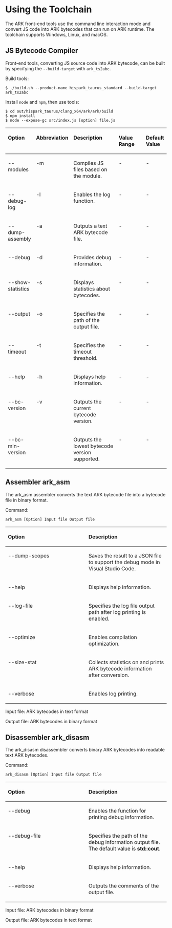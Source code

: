 # Using the Toolchain<a name="EN-US_TOPIC_0000001128256014"></a>

The ARK front-end tools use the command line interaction mode and convert JS code into ARK bytecodes that can run on ARK runtime. The toolchain supports Windows, Linux, and macOS.

## JS Bytecode Compiler

Front-end tools, converting JS source code into ARK bytecode, can be built by specifying the `--build-target` with `ark_ts2abc`.

Build tools:

```
$ ./build.sh --product-name hispark_taurus_standard --build-target ark_ts2abc
```

Install `node` and `npm`, then use tools:

```
$ cd out/hispark_taurus/clang_x64/ark/ark/build
$ npm install
$ node --expose-gc src/index.js [option] file.js
```

<a name="table18706114344420"></a>
<table><thead align="left"><tr id="row19706343164411"><th class="cellrowborder" valign="top" width="15.29152915291529%" id="mcps1.1.6.1.1"><p id="p1970694310447"><a name="p1970694310447"></a><a name="p1970694310447"></a>Option</p>
</th>
<th class="cellrowborder" valign="top" width="6.830683068306829%" id="mcps1.1.6.1.2"><p id="p9548142314456"><a name="p9548142314456"></a><a name="p9548142314456"></a>Abbreviation</p>
</th>
<th class="cellrowborder" valign="top" width="44.34443444344434%" id="mcps1.1.6.1.3"><p id="p170614318449"><a name="p170614318449"></a><a name="p170614318449"></a>Description</p>
</th>
<th class="cellrowborder" valign="top" width="26.01260126012601%" id="mcps1.1.6.1.4"><p id="p1841257144811"><a name="p1841257144811"></a><a name="p1841257144811"></a>Value Range</p>
</th>
<th class="cellrowborder" valign="top" width="7.520752075207521%" id="mcps1.1.6.1.5"><p id="p15894191313495"><a name="p15894191313495"></a><a name="p15894191313495"></a>Default Value</p>
</th>
</tr>
</thead>
<tbody><tr id="row770684312444"><td class="cellrowborder" valign="top" width="15.29152915291529%" headers="mcps1.1.6.1.1 "><p id="p0706154312447"><a name="p0706154312447"></a><a name="p0706154312447"></a>--modules</p>
</td>
<td class="cellrowborder" valign="top" width="6.830683068306829%" headers="mcps1.1.6.1.2 "><p id="p1654810236457"><a name="p1654810236457"></a><a name="p1654810236457"></a>-m</p>
</td>
<td class="cellrowborder" valign="top" width="44.34443444344434%" headers="mcps1.1.6.1.3 "><p id="p12451427144913"><a name="p12451427144913"></a><a name="p12451427144913"></a>Compiles JS files based on the module.</p>
</td>
<td class="cellrowborder" valign="top" width="26.01260126012601%" headers="mcps1.1.6.1.4 "><p id="p6415710488"><a name="p6415710488"></a><a name="p6415710488"></a>-</p>
</td>
<td class="cellrowborder" valign="top" width="7.520752075207521%" headers="mcps1.1.6.1.5 "><p id="p389411314490"><a name="p389411314490"></a><a name="p389411314490"></a>-</p>
</td>
</tr>
<tr id="row8707114315446"><td class="cellrowborder" valign="top" width="15.29152915291529%" headers="mcps1.1.6.1.1 "><p id="p7707134344416"><a name="p7707134344416"></a><a name="p7707134344416"></a>--debug-log</p>
</td>
<td class="cellrowborder" valign="top" width="6.830683068306829%" headers="mcps1.1.6.1.2 "><p id="p15481123194512"><a name="p15481123194512"></a><a name="p15481123194512"></a>-l</p>
</td>
<td class="cellrowborder" valign="top" width="44.34443444344434%" headers="mcps1.1.6.1.3 "><p id="p1988112617501"><a name="p1988112617501"></a><a name="p1988112617501"></a>Enables the log function.</p>
</td>
<td class="cellrowborder" valign="top" width="26.01260126012601%" headers="mcps1.1.6.1.4 "><p id="p34135724819"><a name="p34135724819"></a><a name="p34135724819"></a>-</p>
</td>
<td class="cellrowborder" valign="top" width="7.520752075207521%" headers="mcps1.1.6.1.5 "><p id="p16894813204919"><a name="p16894813204919"></a><a name="p16894813204919"></a>-</p>
</td>
</tr>
<tr id="row1770734394411"><td class="cellrowborder" valign="top" width="15.29152915291529%" headers="mcps1.1.6.1.1 "><p id="p11549171604510"><a name="p11549171604510"></a><a name="p11549171604510"></a>--dump-assembly</p>
</td>
<td class="cellrowborder" valign="top" width="6.830683068306829%" headers="mcps1.1.6.1.2 "><p id="p1654815237456"><a name="p1654815237456"></a><a name="p1654815237456"></a>-a</p>
</td>
<td class="cellrowborder" valign="top" width="44.34443444344434%" headers="mcps1.1.6.1.3 "><p id="p1024452794916"><a name="p1024452794916"></a><a name="p1024452794916"></a>Outputs a text ARK bytecode file.</p>
</td>
<td class="cellrowborder" valign="top" width="26.01260126012601%" headers="mcps1.1.6.1.4 "><p id="p184145774817"><a name="p184145774817"></a><a name="p184145774817"></a>-</p>
</td>
<td class="cellrowborder" valign="top" width="7.520752075207521%" headers="mcps1.1.6.1.5 "><p id="p20894101319494"><a name="p20894101319494"></a><a name="p20894101319494"></a>-</p>
</td>
</tr>
<tr id="row17707643124417"><td class="cellrowborder" valign="top" width="15.29152915291529%" headers="mcps1.1.6.1.1 "><p id="p1270714432449"><a name="p1270714432449"></a><a name="p1270714432449"></a>--debug</p>
</td>
<td class="cellrowborder" valign="top" width="6.830683068306829%" headers="mcps1.1.6.1.2 "><p id="p1548172334510"><a name="p1548172334510"></a><a name="p1548172334510"></a>-d</p>
</td>
<td class="cellrowborder" valign="top" width="44.34443444344434%" headers="mcps1.1.6.1.3 "><p id="p32437275490"><a name="p32437275490"></a><a name="p32437275490"></a>Provides debug information.</p>
</td>
<td class="cellrowborder" valign="top" width="26.01260126012601%" headers="mcps1.1.6.1.4 "><p id="p134185718488"><a name="p134185718488"></a><a name="p134185718488"></a>-</p>
</td>
<td class="cellrowborder" valign="top" width="7.520752075207521%" headers="mcps1.1.6.1.5 "><p id="p5894613104916"><a name="p5894613104916"></a><a name="p5894613104916"></a>-</p>
</td>
</tr>
<tr id="row14707184314419"><td class="cellrowborder" valign="top" width="15.29152915291529%" headers="mcps1.1.6.1.1 "><p id="p5707194311449"><a name="p5707194311449"></a><a name="p5707194311449"></a>--show-statistics</p>
</td>
<td class="cellrowborder" valign="top" width="6.830683068306829%" headers="mcps1.1.6.1.2 "><p id="p1954872319456"><a name="p1954872319456"></a><a name="p1954872319456"></a>-s</p>
</td>
<td class="cellrowborder" valign="top" width="44.34443444344434%" headers="mcps1.1.6.1.3 "><p id="p16224102744913"><a name="p16224102744913"></a><a name="p16224102744913"></a>Displays statistics about bytecodes.</p>
</td>
<td class="cellrowborder" valign="top" width="26.01260126012601%" headers="mcps1.1.6.1.4 "><p id="p154195704813"><a name="p154195704813"></a><a name="p154195704813"></a>-</p>
</td>
<td class="cellrowborder" valign="top" width="7.520752075207521%" headers="mcps1.1.6.1.5 "><p id="p19894131304917"><a name="p19894131304917"></a><a name="p19894131304917"></a>-</p>
</td>
</tr>
<tr id="row768813216460"><td class="cellrowborder" valign="top" width="15.29152915291529%" headers="mcps1.1.6.1.1 "><p id="p20688113244612"><a name="p20688113244612"></a><a name="p20688113244612"></a>--output</p>
</td>
<td class="cellrowborder" valign="top" width="6.830683068306829%" headers="mcps1.1.6.1.2 "><p id="p1468863218469"><a name="p1468863218469"></a><a name="p1468863218469"></a>-o</p>
</td>
<td class="cellrowborder" valign="top" width="44.34443444344434%" headers="mcps1.1.6.1.3 "><p id="p1468814324461"><a name="p1468814324461"></a><a name="p1468814324461"></a>Specifies the path of the output file.</p>
</td>
<td class="cellrowborder" valign="top" width="26.01260126012601%" headers="mcps1.1.6.1.4 "><p id="p12624825135117"><a name="p12624825135117"></a><a name="p12624825135117"></a>-</p>
</td>
<td class="cellrowborder" valign="top" width="7.520752075207521%" headers="mcps1.1.6.1.5 "><p id="p1989431344920"><a name="p1989431344920"></a><a name="p1989431344920"></a>-</p>
</td>
</tr>
<tr id="row6445636154611"><td class="cellrowborder" valign="top" width="15.29152915291529%" headers="mcps1.1.6.1.1 "><p id="p64451436124618"><a name="p64451436124618"></a><a name="p64451436124618"></a>--timeout</p>
</td>
<td class="cellrowborder" valign="top" width="6.830683068306829%" headers="mcps1.1.6.1.2 "><p id="p1445113611468"><a name="p1445113611468"></a><a name="p1445113611468"></a>-t</p>
</td>
<td class="cellrowborder" valign="top" width="44.34443444344434%" headers="mcps1.1.6.1.3 "><p id="p1044510362466"><a name="p1044510362466"></a><a name="p1044510362466"></a>Specifies the timeout threshold.</p>
</td>
<td class="cellrowborder" valign="top" width="26.01260126012601%" headers="mcps1.1.6.1.4 "><p id="p745572486"><a name="p745572486"></a><a name="p745572486"></a>-</p>
</td>
<td class="cellrowborder" valign="top" width="7.520752075207521%" headers="mcps1.1.6.1.5 "><p id="p7894111310494"><a name="p7894111310494"></a><a name="p7894111310494"></a>-</p>
</td>
</tr>
<tr id="row1978841614720"><td class="cellrowborder" valign="top" width="15.29152915291529%" headers="mcps1.1.6.1.1 "><p id="p0788141614716"><a name="p0788141614716"></a><a name="p0788141614716"></a>--help</p>
</td>
<td class="cellrowborder" valign="top" width="6.830683068306829%" headers="mcps1.1.6.1.2 "><p id="p207884169473"><a name="p207884169473"></a><a name="p207884169473"></a>-h</p>
</td>
<td class="cellrowborder" valign="top" width="44.34443444344434%" headers="mcps1.1.6.1.3 "><p id="p178821634716"><a name="p178821634716"></a><a name="p178821634716"></a>Displays help information.</p>
</td>
<td class="cellrowborder" valign="top" width="26.01260126012601%" headers="mcps1.1.6.1.4 "><p id="p1341757114819"><a name="p1341757114819"></a><a name="p1341757114819"></a>-</p>
</td>
<td class="cellrowborder" valign="top" width="7.520752075207521%" headers="mcps1.1.6.1.5 "><p id="p208946134499"><a name="p208946134499"></a><a name="p208946134499"></a>-</p>
</td>
</tr>
<tr id="row14354103234714"><td class="cellrowborder" valign="top" width="15.29152915291529%" headers="mcps1.1.6.1.1 "><p id="p1235410329479"><a name="p1235410329479"></a><a name="p1235410329479"></a>--bc-version</p>
</td>
<td class="cellrowborder" valign="top" width="6.830683068306829%" headers="mcps1.1.6.1.2 "><p id="p63541832124712"><a name="p63541832124712"></a><a name="p63541832124712"></a>-v</p>
</td>
<td class="cellrowborder" valign="top" width="44.34443444344434%" headers="mcps1.1.6.1.3 "><p id="p14354832134715"><a name="p14354832134715"></a><a name="p14354832134715"></a>Outputs the current bytecode version.</p>
</td>
<td class="cellrowborder" valign="top" width="26.01260126012601%" headers="mcps1.1.6.1.4 "><p id="p16410577487"><a name="p16410577487"></a><a name="p16410577487"></a>-</p>
</td>
<td class="cellrowborder" valign="top" width="7.520752075207521%" headers="mcps1.1.6.1.5 "><p id="p14894201364911"><a name="p14894201364911"></a><a name="p14894201364911"></a>-</p>
</td>
</tr>
<tr id="row246823515473"><td class="cellrowborder" valign="top" width="15.29152915291529%" headers="mcps1.1.6.1.1 "><p id="p1346883524711"><a name="p1346883524711"></a><a name="p1346883524711"></a>--bc-min-version</p>
</td>
<td class="cellrowborder" valign="top" width="6.830683068306829%" headers="mcps1.1.6.1.2 ">&nbsp;&nbsp;</td>
<td class="cellrowborder" valign="top" width="44.34443444344434%" headers="mcps1.1.6.1.3 "><p id="p17469123534711"><a name="p17469123534711"></a><a name="p17469123534711"></a>Outputs the lowest bytecode version supported.</p>
</td>
<td class="cellrowborder" valign="top" width="26.01260126012601%" headers="mcps1.1.6.1.4 "><p id="p195557124818"><a name="p195557124818"></a><a name="p195557124818"></a>-</p>
</td>
<td class="cellrowborder" valign="top" width="7.520752075207521%" headers="mcps1.1.6.1.5 "><p id="p11894141354919"><a name="p11894141354919"></a><a name="p11894141354919"></a>-</p>
</td>
</tr>
</tbody>
</table>

## Assembler ark\_asm

The ark\_asm assembler converts the text ARK bytecode file into a bytecode file in binary format.

Command:

```
ark_asm [Option] Input file Output file
```

<a name="table11141827153017"></a>
<table><thead align="left"><tr id="row101462717303"><th class="cellrowborder" valign="top" width="50%" id="mcps1.1.3.1.1"><p id="p51552743010"><a name="p51552743010"></a><a name="p51552743010"></a>Option</p>
</th>
<th class="cellrowborder" valign="top" width="50%" id="mcps1.1.3.1.2"><p id="p11592710304"><a name="p11592710304"></a><a name="p11592710304"></a>Description</p>
</th>
</tr>
</thead>
<tbody><tr id="row2015172763014"><td class="cellrowborder" valign="top" width="50%" headers="mcps1.1.3.1.1 "><p id="p171592710306"><a name="p171592710306"></a><a name="p171592710306"></a>--dump-scopes</p>
</td>
<td class="cellrowborder" valign="top" width="50%" headers="mcps1.1.3.1.2 "><p id="p13151527133011"><a name="p13151527133011"></a><a name="p13151527133011"></a>Saves the result to a JSON file to support the debug mode in Visual Studio Code.</p>
</td>
</tr>
<tr id="row1015527173015"><td class="cellrowborder" valign="top" width="50%" headers="mcps1.1.3.1.1 "><p id="p1615182712308"><a name="p1615182712308"></a><a name="p1615182712308"></a>--help</p>
</td>
<td class="cellrowborder" valign="top" width="50%" headers="mcps1.1.3.1.2 "><p id="p9556101593120"><a name="p9556101593120"></a><a name="p9556101593120"></a>Displays help information.</p>
</td>
</tr>
<tr id="row1015112763020"><td class="cellrowborder" valign="top" width="50%" headers="mcps1.1.3.1.1 "><p id="p1815182733012"><a name="p1815182733012"></a><a name="p1815182733012"></a>--log-file</p>
</td>
<td class="cellrowborder" valign="top" width="50%" headers="mcps1.1.3.1.2 "><p id="p1615627173019"><a name="p1615627173019"></a><a name="p1615627173019"></a>Specifies the log file output path after log printing is enabled.</p>
</td>
</tr>
<tr id="row131515277307"><td class="cellrowborder" valign="top" width="50%" headers="mcps1.1.3.1.1 "><p id="p111572716304"><a name="p111572716304"></a><a name="p111572716304"></a>--optimize</p>
</td>
<td class="cellrowborder" valign="top" width="50%" headers="mcps1.1.3.1.2 "><p id="p25842312319"><a name="p25842312319"></a><a name="p25842312319"></a>Enables compilation optimization.</p>
</td>
</tr>
<tr id="row1815112753020"><td class="cellrowborder" valign="top" width="50%" headers="mcps1.1.3.1.1 "><p id="p2151927193015"><a name="p2151927193015"></a><a name="p2151927193015"></a>--size-stat</p>
</td>
<td class="cellrowborder" valign="top" width="50%" headers="mcps1.1.3.1.2 "><p id="p1715312588115"><a name="p1715312588115"></a><a name="p1715312588115"></a>Collects statistics on and prints ARK bytecode information after conversion.</p>
</td>
</tr>
<tr id="row1915182703012"><td class="cellrowborder" valign="top" width="50%" headers="mcps1.1.3.1.1 "><p id="p17151527133017"><a name="p17151527133017"></a><a name="p17151527133017"></a>--verbose</p>
</td>
<td class="cellrowborder" valign="top" width="50%" headers="mcps1.1.3.1.2 "><p id="p15761152983113"><a name="p15761152983113"></a><a name="p15761152983113"></a>Enables log printing.</p>
</td>
</tr>
</tbody>
</table>

Input file: ARK bytecodes in text format

Output file: ARK bytecodes in binary format

## Disassembler ark\_disasm

The ark\_disasm disassembler converts binary ARK bytecodes into readable text ARK bytecodes.

Command:

```
ark_disasm [Option] Input file Output file
```

<a name="table125062517328"></a>
<table><thead align="left"><tr id="row125182553217"><th class="cellrowborder" valign="top" width="50%" id="mcps1.1.3.1.1"><p id="p175162514327"><a name="p175162514327"></a><a name="p175162514327"></a>Option</p>
</th>
<th class="cellrowborder" valign="top" width="50%" id="mcps1.1.3.1.2"><p id="p6512255324"><a name="p6512255324"></a><a name="p6512255324"></a>Description</p>
</th>
</tr>
</thead>
<tbody><tr id="row5511825103218"><td class="cellrowborder" valign="top" width="50%" headers="mcps1.1.3.1.1 "><p id="p45172513326"><a name="p45172513326"></a><a name="p45172513326"></a>--debug</p>
</td>
<td class="cellrowborder" valign="top" width="50%" headers="mcps1.1.3.1.2 "><p id="p1245695053215"><a name="p1245695053215"></a><a name="p1245695053215"></a>Enables the function for printing debug information.</p>
</td>
</tr>
<tr id="row951112515321"><td class="cellrowborder" valign="top" width="50%" headers="mcps1.1.3.1.1 "><p id="p451192515323"><a name="p451192515323"></a><a name="p451192515323"></a>--debug-file</p>
</td>
<td class="cellrowborder" valign="top" width="50%" headers="mcps1.1.3.1.2 "><p id="p175142583210"><a name="p175142583210"></a><a name="p175142583210"></a>Specifies the path of the debug information output file. The default value is <strong id="b1486165094613"><a name="b1486165094613"></a><a name="b1486165094613"></a>std::cout</strong>.</p>
</td>
</tr>
<tr id="row45116253325"><td class="cellrowborder" valign="top" width="50%" headers="mcps1.1.3.1.1 "><p id="p85116259328"><a name="p85116259328"></a><a name="p85116259328"></a>--help</p>
</td>
<td class="cellrowborder" valign="top" width="50%" headers="mcps1.1.3.1.2 "><p id="p1348135833214"><a name="p1348135833214"></a><a name="p1348135833214"></a>Displays help information.</p>
</td>
</tr>
<tr id="row194197407327"><td class="cellrowborder" valign="top" width="50%" headers="mcps1.1.3.1.1 "><p id="p154205401325"><a name="p154205401325"></a><a name="p154205401325"></a>--verbose</p>
</td>
<td class="cellrowborder" valign="top" width="50%" headers="mcps1.1.3.1.2 "><p id="p369871173312"><a name="p369871173312"></a><a name="p369871173312"></a>Outputs the comments of the output file.</p>
</td>
</tr>
</tbody>
</table>

Input file: ARK bytecodes in binary format

Output file: ARK bytecodes in text format

